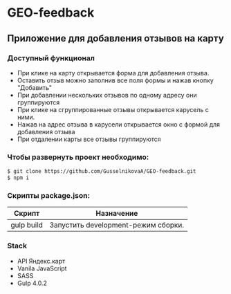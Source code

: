 # GEO-feedback
## Приложение для добавления отзывов на карту
### Доступный функционал
+ При клике на карту открывается форма для добавления отзыва.
+ Оставить отзыв можно заполнив все поля формы и нажав кнопку "Добавить"
+ При добавлении нескольких отзывов по одному адресу они группируются
+ При клике на сгруппированные отзывы открывается карусель с ними.
+ Нажав на адрес отзыва в карусели открывается окно с формой для добавления отзыва
+ При отдалении карты все отзывы группируются


###  Чтобы развернуть проект необходимо:
```sh
$ git clone https://github.com/GusselnikovaA/GEO-feedback.git
$ npm i 
```

###  Скрипты package.json:

| Скрипт | Назначение |
| ------ | ------ |
| gulp build | Запустить development-режим сборки. |


### Stack
+ API Яндекс.карт 
+ Vanila JavaScript
+ SASS
+ Gulp 4.0.2
